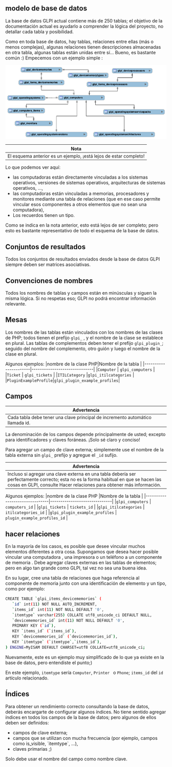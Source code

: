 ## modelo de base de datos
La base de datos GLPI actual contiene más de 250 tablas; el objetivo de la documentación actual es ayudarlo a comprender la lógica del proyecto, no detallar cada tabla y posibilidad.

Como en toda base de datos, hay tablas, relaciones entre ellas (más o menos complejas), algunas relaciones tienen descripciones almacenadas en otra tabla, algunas tablas están unidas entre sí… Bueno, es bastante común :) Empecemos con un ejemplo simple :

![Image text](https://github.com/GustavoIUDigial/documentacionGLPI/blob/main/images/db_model_computer.png)

|Nota|
|----|
|El esquema anterior es un ejemplo, ¡está lejos de estar completo!|
Lo que podemos ver aquí:

- las computadoras están directamente vinculadas a los sistemas operativos, versiones de sistemas operativos, arquitecturas de sistemas operativos, …,
- las computadoras están vinculadas a memorias, procesadores y monitores mediante una tabla de relaciones (que en ese caso permite vincular esos componentes a otros elementos que no sean una computadora),
- Los recuerdos tienen un tipo.

Como se indica en la nota anterior, esto está lejos de ser completo; pero esto es bastante representativo de todo el esquema de la base de datos.

## Conjuntos de resultados
Todos los conjuntos de resultados enviados desde la base de datos GLPI siempre deben ser matrices asociativas.

## Convenciones de nombres
Todos los nombres de tablas y campos están en minúsculas y siguen la misma lógica. Si no respetas eso; GLPI no podrá encontrar información relevante.

## Mesas
Los nombres de las tablas están vinculados con los nombres de las clases de PHP; todos tienen el prefijo `glpi_` , y el nombre de la clase se establece en plural. Las tablas de complementos deben tener el prefijo `glpi_plugin_`; seguido del nombre del complemento, otro guión y luego el nombre de la clase en plural.

Algunos ejemplos:
|nombre de la clase PHP|Nombre de la tabla            |
|----------------------|------------------------------|
|`Computer`            | `glpi_computers`             |
|`Ticket`              | `glpi_tickets`               |
|`ITILCategory`	       |`glpi_itilcategories`         |
|`PluginExampleProfile`|`glpi_plugin_example_profiles`|

## Campos
|Advertencia|
|-----------|
|Cada tabla debe tener una clave principal de incremento automático llamada id.|

La denominación de los campos depende principalmente de usted; excepto para identificadores y claves foráneas. ¡Solo sé claro y conciso!

Para agregar un campo de clave externa; simplemente use el nombre de la tabla externa sin `glpi_` prefijo y agregue el `_id` sufijo. 
 
|Advertencia|
|-----------|
|Incluso si agregar una clave externa en una tabla debería ser perfectamente correcto; esta no es la forma habitual en que se hacen las cosas en GLPI, consulte Hacer relaciones para obtener más información.|

Algunos ejemplos:
|nombre de la clase PHP         |Nombre de la tabla            |
|-------------------------------|------------------------------|
|`glpi_computers`               | `computers_id`               |
|`glpi_tickets`                 | `tickets_id`                 |
|`glpi_itilcategories`	        | `itilcategories_id`          |
|`glpi_plugin_example_profiles` | `plugin_example_profiles_id` |

## hacer relaciones
En la mayoría de los casos, es posible que desee vincular muchos elementos diferentes a otra cosa. Supongamos que desea hacer posible vincular una computadora , una impresora o un teléfono a un componente de memoria . Debe agregar claves externas en las tablas de elementos; pero en algo tan grande como GLPI, tal vez no sea una buena idea.

En su lugar, cree una tabla de relaciones que haga referencia al componente de memoria junto con una identificación de elemento y un tipo, como por ejemplo:
```sh
CREATE TABLE `glpi_items_devicememories` (
   `id` int(11) NOT NULL AUTO_INCREMENT,
   `items_id` int(11) NOT NULL DEFAULT '0',
   `itemtype` varchar(255) COLLATE utf8_unicode_ci DEFAULT NULL,
   `devicememories_id` int(11) NOT NULL DEFAULT '0',
   PRIMARY KEY (`id`),
   KEY `items_id` (`items_id`),
   KEY `devicememories_id` (`devicememories_id`),
   KEY `itemtype` (`itemtype`,`items_id`),
) ENGINE=MyISAM DEFAULT CHARSET=utf8 COLLATE=utf8_unicode_ci;
```
Nuevamente, este es un ejemplo muy simplificado de lo que ya existe en la base de datos, pero entendiste el punto;)

En este ejemplo, `itemtype` sería `Computer`, `Printer ` o `Phone`; `items_id` del `id ` artículo relacionado.

## Índices
Para obtener un rendimiento correcto consultando la base de datos, deberás encargarte de configurar algunos índices. No tiene sentido agregar índices en todos los campos de la base de datos; pero algunos de ellos deben ser definidos:

- campos de clave externa;
- campos que se utilizan con mucha frecuencia (por ejemplo, campos como is_visible, ´itemtype`, ...),
- claves primarias ;)

Solo debe usar el nombre del campo como nombre clave.
 